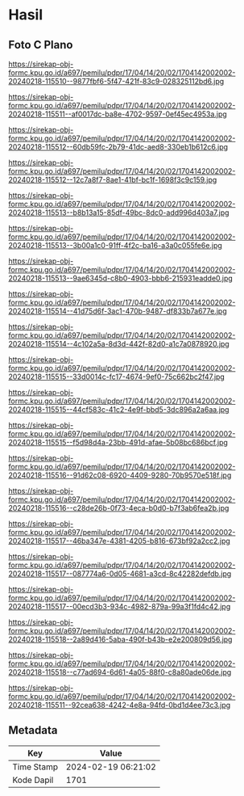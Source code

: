 # Hasil

## Foto C Plano

https://sirekap-obj-formc.kpu.go.id/a697/pemilu/pdpr/17/04/14/20/02/1704142002002-20240218-115510--9877fbf6-5f47-421f-83c9-028325112bd6.jpg

https://sirekap-obj-formc.kpu.go.id/a697/pemilu/pdpr/17/04/14/20/02/1704142002002-20240218-115511--af0017dc-ba8e-4702-9597-0ef45ec4953a.jpg

https://sirekap-obj-formc.kpu.go.id/a697/pemilu/pdpr/17/04/14/20/02/1704142002002-20240218-115512--60db59fc-2b79-41dc-aed8-330eb1b612c6.jpg

https://sirekap-obj-formc.kpu.go.id/a697/pemilu/pdpr/17/04/14/20/02/1704142002002-20240218-115512--12c7a8f7-8ae1-41bf-bc1f-1698f3c9c159.jpg

https://sirekap-obj-formc.kpu.go.id/a697/pemilu/pdpr/17/04/14/20/02/1704142002002-20240218-115513--b8b13a15-85df-49bc-8dc0-add996d403a7.jpg

https://sirekap-obj-formc.kpu.go.id/a697/pemilu/pdpr/17/04/14/20/02/1704142002002-20240218-115513--3b00a1c0-91ff-4f2c-ba16-a3a0c055fe6e.jpg

https://sirekap-obj-formc.kpu.go.id/a697/pemilu/pdpr/17/04/14/20/02/1704142002002-20240218-115513--9ae6345d-c8b0-4903-bbb6-215931eadde0.jpg

https://sirekap-obj-formc.kpu.go.id/a697/pemilu/pdpr/17/04/14/20/02/1704142002002-20240218-115514--41d75d6f-3ac1-470b-9487-df833b7a677e.jpg

https://sirekap-obj-formc.kpu.go.id/a697/pemilu/pdpr/17/04/14/20/02/1704142002002-20240218-115514--4c102a5a-8d3d-442f-82d0-a1c7a0878920.jpg

https://sirekap-obj-formc.kpu.go.id/a697/pemilu/pdpr/17/04/14/20/02/1704142002002-20240218-115515--33d0014c-fc17-4674-9ef0-75c662bc2f47.jpg

https://sirekap-obj-formc.kpu.go.id/a697/pemilu/pdpr/17/04/14/20/02/1704142002002-20240218-115515--44cf583c-41c2-4e9f-bbd5-3dc896a2a6aa.jpg

https://sirekap-obj-formc.kpu.go.id/a697/pemilu/pdpr/17/04/14/20/02/1704142002002-20240218-115515--f5d98d4a-23bb-491d-afae-5b08bc686bcf.jpg

https://sirekap-obj-formc.kpu.go.id/a697/pemilu/pdpr/17/04/14/20/02/1704142002002-20240218-115516--91d62c08-6920-4409-9280-70b9570e518f.jpg

https://sirekap-obj-formc.kpu.go.id/a697/pemilu/pdpr/17/04/14/20/02/1704142002002-20240218-115516--c28de26b-0f73-4eca-b0d0-b7f3ab6fea2b.jpg

https://sirekap-obj-formc.kpu.go.id/a697/pemilu/pdpr/17/04/14/20/02/1704142002002-20240218-115517--46ba347e-4381-4205-b816-673bf92a2cc2.jpg

https://sirekap-obj-formc.kpu.go.id/a697/pemilu/pdpr/17/04/14/20/02/1704142002002-20240218-115517--087774a6-0d05-4681-a3cd-8c42282defdb.jpg

https://sirekap-obj-formc.kpu.go.id/a697/pemilu/pdpr/17/04/14/20/02/1704142002002-20240218-115517--00ecd3b3-934c-4982-879a-99a3f1fd4c42.jpg

https://sirekap-obj-formc.kpu.go.id/a697/pemilu/pdpr/17/04/14/20/02/1704142002002-20240218-115518--2a89d416-5aba-490f-b43b-e2e200809d56.jpg

https://sirekap-obj-formc.kpu.go.id/a697/pemilu/pdpr/17/04/14/20/02/1704142002002-20240218-115518--c77ad694-6d61-4a05-88f0-c8a80ade06de.jpg

https://sirekap-obj-formc.kpu.go.id/a697/pemilu/pdpr/17/04/14/20/02/1704142002002-20240218-115511--92cea638-4242-4e8a-94fd-0bd1d4ee73c3.jpg


## Metadata

| Key        | Value               |
| ---------- | ------------------- |
| Time Stamp | 2024-02-19 06:21:02 |
| Kode Dapil | 1701                |



